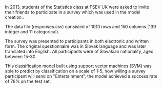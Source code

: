 In 2013, students of the Statistics class at FSEV UK were asked to invite their friends to
participate in a survey which was used in the model creation..

The data file (responses.csv) consisted of 1010 rows and 150 columns (139
integer and 11 categorical).

The survey was presented to participants in both electronic and written form.
The original questionnaire was in Slovak language and was later translated
into English.
All participants were of Slovakian nationality, aged between 15-30.

This classification model built using support vector machines (SVM) was able to predict by classification on a scale of 1-5, how willing a 
survey participant will send on "Entertainment", the model achieved a success rate of 78% on the test set.
